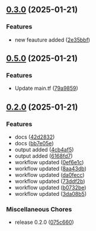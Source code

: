 ## [0.3.0](https://github.com/ak-mustafa/terraform-module-test/compare/v0.2.0...v0.3.0) (2025-01-21)


### Features

* new feauture added ([2e35bbf](https://github.com/ak-mustafa/terraform-module-test/commit/2e35bbfb4f6fe591e206d9fdf419c60ca39d2267))

## [0.5.0](https://github.com/ak-mustafa/terraform-module-test/compare/v0.4.0...v0.5.0) (2025-01-21)


### Features

* Update main.tf ([79a9859](https://github.com/ak-mustafa/terraform-module-test/commit/79a9859e4cdefc4e3b3072ba332c6b765cf575b5))

## [0.2.0](https://github.com/ak-mustafa/terraform-module-test/compare/6168fd7afe20d5253e4a87d0656b77d911cf49e8...v0.2.0) (2025-01-21)


### Features

* docs ([42d2832](https://github.com/ak-mustafa/terraform-module-test/commit/42d283299d0b29c0180abdcd0f52b48d80420f68))
* docs ([bb7e05e](https://github.com/ak-mustafa/terraform-module-test/commit/bb7e05e866c0b42debf3791ec38a06f760540367))
* output added ([4cb4af5](https://github.com/ak-mustafa/terraform-module-test/commit/4cb4af5e969b7aa0a6f29362d372c000e4fa8eb6))
* output added ([6168fd7](https://github.com/ak-mustafa/terraform-module-test/commit/6168fd7afe20d5253e4a87d0656b77d911cf49e8))
* workflow updated ([0ef6e1c](https://github.com/ak-mustafa/terraform-module-test/commit/0ef6e1c495babe1e479cf3b9a8c840449a2089bb))
* workflow updated ([8aa43db](https://github.com/ak-mustafa/terraform-module-test/commit/8aa43dba479765c0ececf3f21d12b4cdaba722c3))
* workflow updated ([da0fecc](https://github.com/ak-mustafa/terraform-module-test/commit/da0fecc79b874e3cbda481c95cc6412c0b928aec))
* workflow updated ([73ddf2b](https://github.com/ak-mustafa/terraform-module-test/commit/73ddf2b672920632a28ffe4b5d7d4edac82946c8))
* workflow updated ([b0732be](https://github.com/ak-mustafa/terraform-module-test/commit/b0732be3943154423193a9eec1897209bd9ed826))
* workflow updated ([3da08b5](https://github.com/ak-mustafa/terraform-module-test/commit/3da08b54fecd3c246bb51de18bf7f550a4021838))


### Miscellaneous Chores

* release 0.2.0 ([075c660](https://github.com/ak-mustafa/terraform-module-test/commit/075c6605e61c30fc705aca1f30fc2c7802e2a9a9))
